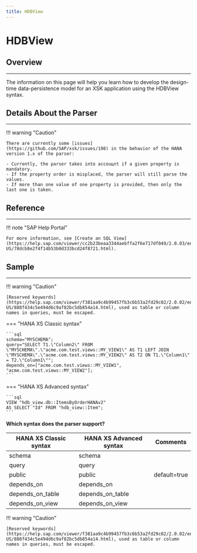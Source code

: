 ```yaml
---
title: HDBView
---
```


HDBView
===

## Overview
---

The information on this page will help you learn how to develop the design-time data-persistence model for an XSK application using the HDBView syntax.

## Details About the Parser
---

!!! warning "Caution"

    There are currently some [issues](https://github.com/SAP/xsk/issues/108) in the behavior of the HANA version 1.x of the parser:

    - Currently, the parser takes into accouцnt if a given property is mandatory.
    - If the property order is misplaced, the parser will still parse the values.
    - If more than one value of one property is provided, then only the last one is taken.     

## Reference
---

!!! note "SAP Help Portal"

    For more information, see [Create an SQL View](https://help.sap.com/viewer/cc2b23beaa3344aebffa2f6e717df049/2.0.03/en-US/78dcb8e2f4f14b53b0d333bcd24f8721.html).

## Sample
---

!!! warning "Caution"

    [Reserved keywords](https://help.sap.com/viewer/f381aa9c4b99457fb3c6b53a2fd29c02/2.0.02/en-US/888f434c5e494d6c9af82bc5db854a14.html), used as table or column names in queries, must be escaped.

=== "HANA XS Classic syntax"

    ```sql
    schema="MYSCHEMA";
    query="SELECT T1.\"Column2\" FROM \"MYSCHEMA\".\"acme.com.test.views::MY_VIEW1\" AS T1 LEFT JOIN \"MYSCHEMA\".\"acme.com.test.views::MY_VIEW2\" AS T2 ON T1.\"Column1\" = T2.\"Column1\"";
    depends_on=["acme.com.test.views::MY_VIEW1", "acme.com.test.views::MY_VIEW2"];
    ```

=== "HANA XS Advanced syntax"

    ```sql
    VIEW "hdb_view.db::ItemsByOrderHANAv2"
    AS SELECT "Id" FROM "hdb_view::Item";
    ```

**Which syntax does the parser support?**

| HANA XS Classic syntax  | HANA XS Advanced syntax        | Comments     |
|-------------------------|--------------------------------|--------------|
| schema                  | schema                         |              |
| query                   | query                          |              |
| public                  | public                         | default=true |
| depends_on              | depends_on                     |              |
| depends_on_table        | depends_on_table               |              |
| depends_on_view         | depends_on_view                |              |

!!! warning "Caution"

    [Reserved keywords](https://help.sap.com/viewer/f381aa9c4b99457fb3c6b53a2fd29c02/2.0.02/en-US/888f434c5e494d6c9af82bc5db854a14.html), used as table or column names in queries, must be escaped.
